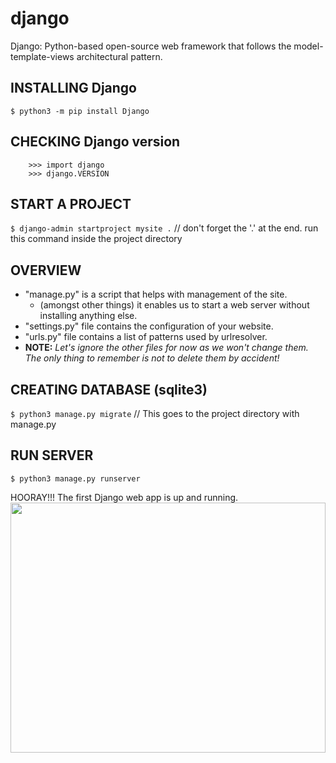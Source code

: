 # django
Django: Python-based open-source web framework that follows the model-template-views architectural pattern.

## INSTALLING Django
```$ python3 -m pip install Django```

## CHECKING Django version
```
    >>> import django
    >>> django.VERSION
```

## START A PROJECT
```$ django-admin startproject mysite .```
// don't forget the '.' at the end. run this command inside the project directory

## OVERVIEW
* "manage.py" is a script that helps with management of the site. 
    - (amongst other things) it enables us to start a web server without installing anything else.
* "settings.py" file contains the configuration of your website.
* "urls.py" file contains a list of patterns used by urlresolver.
* **NOTE:** *Let's ignore the other files for now as we won't change them. The only thing to remember is not to delete them by accident!*

## CREATING DATABASE (sqlite3)
```$ python3 manage.py migrate```
// This goes to the project directory with manage.py

## RUN SERVER
```$ python3 manage.py runserver```

HOORAY!!! The first Django web app is up and running.
<a href="url"><img src="https://github.com/RocqJones/django/blob/master/imgs/django.png" height="400" width="100%" ></a>
